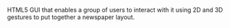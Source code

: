 HTML5 GUI that enables a group of users to interact with it using 2D and 3D gestures to put together a newspaper layout.